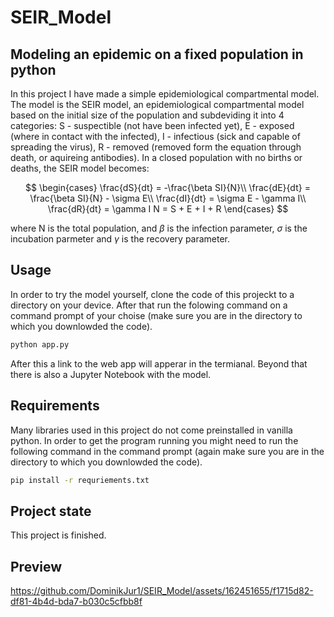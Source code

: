 # SEIR_Model
## Modeling an epidemic on a fixed population in python
In this project I have made a simple epidemiological compartmental model. The model is the SEIR model, an epidemiological compartmental model based on the initial size of the population and subdeviding it into 4 categories: S - suspectible (not have been infected yet), E - exposed (where in contact with the infected), I - infectious (sick and capable of spreading the virus), R - removed (removed form the equation through death, or  aquireing antibodies). In a closed population with no births or deaths, the SEIR model becomes:

$$
\begin{cases}
\frac{dS}{dt}  = -\frac{\beta SI}{N}\\
\frac{dE}{dt}  = \frac{\beta SI}{N} - \sigma E\\
\frac{dI}{dt}  = \sigma E - \gamma I\\
\frac{dR}{dt}  = \gamma I
 N = S + E + I + R
\end{cases}
$$

where N is the total population, and $\beta$ is the infection parameter, $\sigma$ is the incubation parmeter and $\gamma$ is the recovery parameter.
 
 
 
 
## Usage

In order to try the model yourself, clone the code of this projeckt to a directory on your device. After that run the folowing command on a command prompt of your choise (make sure you are in the directory to which you downlowded the code).

```bash
python app.py
```
After this a link to the web app will apperar in the termianal. Beyond that there is also a Jupyter Notebook with the model.
 
 

## Requirements
Many libraries used in this project do not come preinstalled in vanilla python. In order to get the program running you might need to run the following command in the command prompt (again make sure you are in the directory to which you downlowded the code).

```bash
pip install -r requriements.txt
```

## Project state
This project is finished.

## Preview

https://github.com/DominikJur1/SEIR_Model/assets/162451655/f1715d82-df81-4b4d-bda7-b030c5cfbb8f



